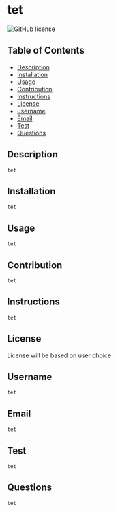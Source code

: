 # tet

  ![GitHub license](https://img.shields.io/badge/license-MIT-blue.svg)

  ## Table of Contents

  * [Description](#description)
  * [Installation](#installation)
  * [Usage](#usage)
  * [Contribution](#contribution)
  * [Instructions](#instructions)
  * [License](#license)
  * [username](#username)
  * [Email](#email)
  * [Test](#test)
  * [Questions](#questions)
  
  ## Description
    tet

  ## Installation
    tet

  ## Usage
    tet 

  ## Contribution
    tet

  ## Instructions
    tet

  ## License
   License will be based on user choice
   
  ## Username
    tet
   
  ## Email
    tet
    
  ## Test
    tet
  
  ## Questions
    tet 
